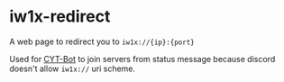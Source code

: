 # iw1x-redirect

A web page to redirect you to `iw1x://{ip}:{port}`

Used for [CYT-Bot](https://github.com/coyoteclan/CYT-Bot) to join servers from status message because discord doesn't allow `iw1x://` uri scheme.
